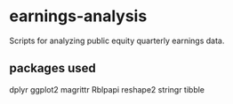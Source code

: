# earnings-analysis
Scripts for analyzing public equity quarterly earnings data.

## packages used

dplyr
ggplot2
magrittr
Rblpapi
reshape2
stringr
tibble